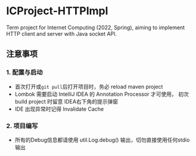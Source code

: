 # ICProject-HTTPImpl
Term project for Internet Computing (2022, Spring), aiming to implement HTTP client and server with Java socket API.

## 注意事项

### 1. 配置与启动

- 首次打开或`git pull`后打开项目时，务必 reload maven project
- Lombok 需要启动 IntelliJ IDEA 的 Annotation Processor 才可使用， 
初次 build project 时留意 IDEA右下角的提示弹窗
- IDE 出现异常时记得 Invalidate Cache

### 2. 项目编写

- 所有的Debug信息都请使用 util.Log.debug() 输出，切勿直接使用任何stdio输出